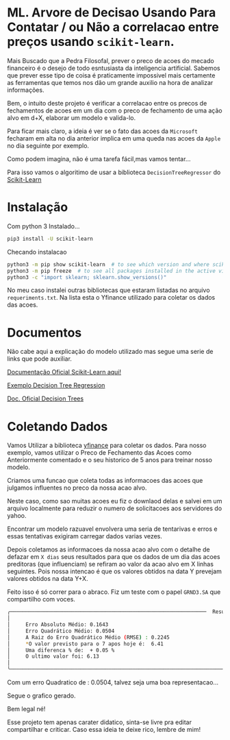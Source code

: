 # ML. Arvore de Decisao Usando Para Contatar / ou Não a correlacao entre preços usando `scikit-learn`.

Mais Buscado que a Pedra Filosofal, prever o preco de acoes do mecado financeiro é o desejo de todo esntusiasta da inteligencia artificial. Sabemos que prever esse tipo de coisa é praticamente impossivel mais certamente as ferramentas que temos nos dão um grande auxilio na hora de analizar informações.

Bem, o intuito deste projeto é verificar a correlacao entre os precos de fechamentos de acoes em um dia com o preco de fechamento de uma ação alvo em d+X, elaborar um modelo e valida-lo.

Para ficar mais claro, a ideia é ver se o fato das acoes da `Microsoft` fecharam em alta no dia anterior implica em uma queda nas acoes da `Apple` no dia seguinte por exemplo.

Como podem imagina, não é uma tarefa fácil,mas vamos tentar...

Para isso vamos o algoritimo de usar a biblioteca `DecisionTreeRegressor` do [Scikit-Learn](https://scikit-learn.org/s)

# Instalação 

Com python 3 Instalado...

```bash
pip3 install -U scikit-learn
```

Checando instalacao

```bash
python3 -m pip show scikit-learn  # to see which version and where scikit-learn is installed
python3 -m pip freeze  # to see all packages installed in the active virtualenv
python3 -c "import sklearn; sklearn.show_versions()"
```

No meu caso instalei outras bibliotecas que estaram listadas no arquivo `requeriments.txt`. Na lista esta o Yfinance utilizado para coletar os dados das acoes.

# Documentos

Não cabe aqui a explicação do modelo utilizado mas segue uma serie de links que pode auxiliar.

[Documentação Oficial Scikit-Learn aqui!](https://scikit-learn.org/stable/install.html)

[Exemplo Decision Tree Regression ](https://scikit-learn.org/stable/auto_examples/tree/plot_tree_regression.html#sphx-glr-auto-examples-tree-plot-tree-regression-py)

[Doc. Oficial Decision Trees](https://scikit-learn.org/stable/modules/tree.html#tree)


# Coletando Dados

Vamos Utilizar a biblioteca [yfinance](https://pypi.org/project/yfinance/) para coletar os dados. Para nosso exemplo, vamos utilizar o Preco de Fechamento das Acoes como Anteriormente comentado e o seu historico de 5 anos para treinar nosso modelo.

Criamos uma funcao que coleta todas as informacoes das acoes que julgamos influentes no preco da nossa acao alvo.

Neste caso, como sao muitas acoes eu fiz o downlaod delas e salvei em um arquivo localmente para reduzir o numero de solicitacoes aos servidores do yahoo.

Encontrar um modelo razuavel envolvera uma seria de tentarivas e erros e essas tentativas exigiram carregar dados varias vezes.

Depois coletamos as informacoes da nossa acao alvo com o detalhe de defazar em `X dias` seus resultados para que os dados de um dia das acoes preditoras (que influenciam) se refiram ao valor da acao alvo em X linhas seguintes. Pois nossa intencao é que os valores obtidos na data Y prevejam valores obtidos na data Y+X.

Feito isso é só correr para o abraco.
Fiz um teste com o papel `GRND3.SA` que compartilho com voces.

```bash
╭────────────────────────────────────────────────────────────────  Resumo GRND3.SA ─────────────────────────────────────────────────────────────────╮
│                                                                                                                                                   │
│     Erro Absoluto Médio: 0.1643                                                                                                                   │
│     Erro Quadrático Médio: 0.0504                                                                                                                 │
│     A Raiz do Erro Quadrático Médio (RMSE) : 0.2245                                                                                               │
│     *O valor previsto para o 7 apos hoje é:  6.41                                                                                                 │
│     Uma diferenca % de:  + 0.05 %                                                                                                                 │
│     O ultimo valor foi: 6.13                                                                                                                      │
│                                                                                                                                                   │
╰───────────────────────────────────────────────────────────────────────────────────────────────────────────────────────────────────────────────────╯

```

Com um erro Quadratico de : 0.0504, talvez seja uma boa representacao...

Segue o grafico gerado.


Bem legal né!

Esse projeto tem apenas carater didatico, sinta-se livre pra editar compartilhar e criticar. Caso essa ideia te deixe rico, lembre de mim!